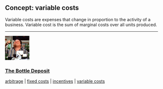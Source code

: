 ## Concept: variable costs

Variable costs are expenses that change in proportion to the activity of a business. Variable cost is the sum of marginal costs over all units produced. 

<hr>
<div class="clip-listing">
<img src="media/icons/bottle_deposit.jpg" alt="The Bottle Deposit icon">

### [The Bottle Deposit](/clip/76/)

[arbitrage](/concept/arbitrage/) | [fixed costs](/concept/fixed-costs/) | [incentives](/concept/incentives/) | [variable costs](/concept/variable-costs/)
</div>

